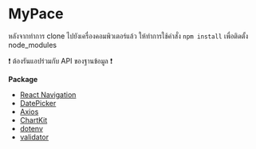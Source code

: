 # MyPace

หลังจากทำการ clone ไปยังเครื่องคอมพิวเตอร์แล้ว ให้ทำการใช้คำสั่ง `npm install` เพื่อติดตั้ง node_modules

❗️ ต้องรันแอปร่วมกับ API ของฐานข้อมูล ❗️

**Package**

- [React Navigation](https://reactnavigation.org/)
- [DatePicker](https://docs.expo.dev/versions/latest/sdk/date-time-picker/)
- [Axios](https://www.npmjs.com/package/axios)
- [ChartKit](https://www.npmjs.com/package/react-native-chart-kit)
- [dotenv](https://www.npmjs.com/package/dotenv)
- [validator](https://www.npmjs.com/package/validator)
